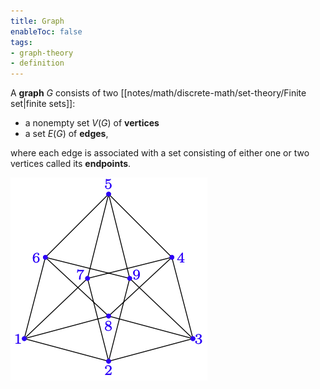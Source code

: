 ```yaml
---
title: Graph
enableToc: false
tags:
- graph-theory
- definition
---
```

A **graph** $G$ consists of two [[notes/math/discrete-math/set-theory/Finite set|finite sets]]: 
- a nonempty set $V(G)$ of **vertices**
- a set $E(G)$ of **edges**,

where each edge is associated with a set consisting of either one or two vertices called its **endpoints**.

![Diagram of a Graph](notes/assets/graph.png#invert_B)


